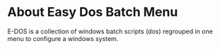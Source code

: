 # About Easy Dos Batch Menu
E-DOS is a collection of windows batch scripts (dos) regrouped in one menu to configure a windows system.
